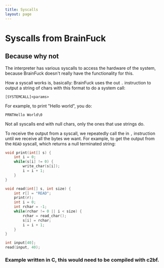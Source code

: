 ```yaml
---
title: Syscalls
layout: page
---
```


# Syscalls from BrainFuck
## Because why not
The interpreter has various syscalls to access the hardware of the system, because BrainFuck doesn't really have the functionality for this.

How a syscall works is, basically:
BrainFuck uses the out `.` instruction to output a string of chars with this format to do a system call:
```
[SYSTEMCALL]<params>
```
For example, to print "Hello world", you do:
```
PRNTHello World\0
```
Not all syscalls end with null chars, only the ones that use strings do.

To receive the output from a syscall, we repeatedly call the in `,` instruction until we receive all the bytes we want.
For example, to get the output from the `READ` syscall, which returns a null terminated string:
```c
void print(int[] s) {
    int i = 0;
    while(s[i] != 0) {
        write_char(s[i]);
        i = i + 1;
    }
}

void read(int[] s, int size) {
    int r[] = "READ";
    print(r);
    int i = 0;
    int rchar = -1;
    while(rchar != 0 || i < size) {
        rchar = read_char();
        s[i] = rchar;
        i = i + 1;
    }
}

int input[40];
read(input, 40);
```
### Example written in C, this would need to be compiled with c2bf.
